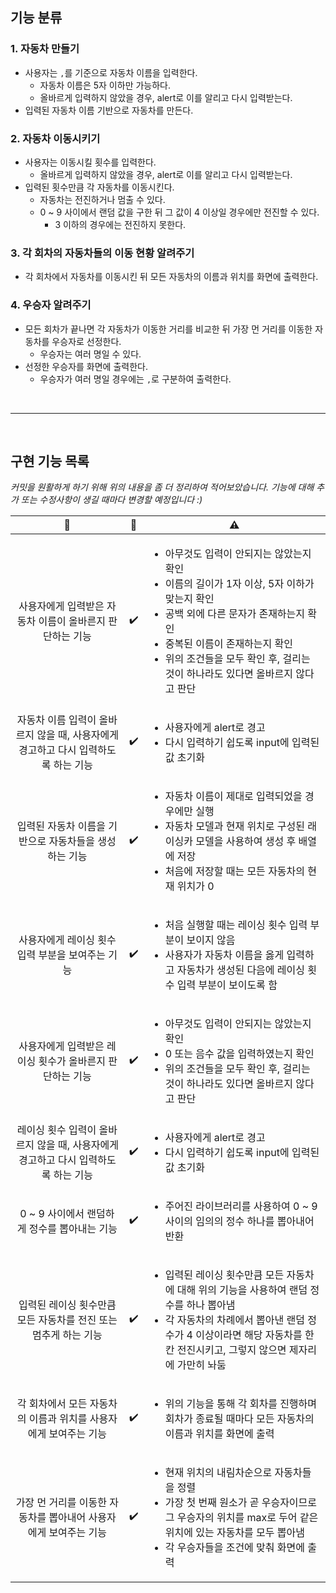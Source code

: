 ## 기능 분류

### 1. 자동차 만들기

- 사용자는 `,`를 기준으로 자동차 이름을 입력한다.
  - 자동차 이름은 5자 이하만 가능하다.
  - 올바르게 입력하지 않았을 경우, alert로 이를 알리고 다시 입력받는다.
- 입력된 자동차 이름 기반으로 자동차를 만든다.

### 2. 자동차 이동시키기

- 사용자는 이동시킬 횟수를 입력한다.
  - 올바르게 입력하지 않았을 경우, alert로 이를 알리고 다시 입력받는다.
- 입력된 횟수만큼 각 자동차를 이동시킨다.
  - 자동차는 전진하거나 멈출 수 있다.
  - 0 ~ 9 사이에서 랜덤 값을 구한 뒤 그 값이 4 이상일 경우에만 전진할 수 있다.
    - 3 이하의 경우에는 전진하지 못한다.

### 3. 각 회차의 자동차들의 이동 현황 알려주기

- 각 회차에서 자동차를 이동시킨 뒤 모든 자동차의 이름과 위치를 화면에 출력한다.

### 4. 우승자 알려주기

- 모든 회차가 끝나면 각 자동차가 이동한 거리를 비교한 뒤 가장 먼 거리를 이동한 자동차를 우승자로 선정한다.
  - 우승자는 여러 명일 수 있다.
- 선정한 우승자를 화면에 출력한다.
  - 우승자가 여러 명일 경우에는 `,`로 구분하여 출력한다.

<br>
<hr>
<br>

## 구현 기능 목록

*커밋을 원활하게 하기 위해 위의 내용을 좀 더 정리하여 적어보았습니다. 기능에 대해 추가 또는 수정사항이 생길 때마다 변경할 예정입니다 :)*

<!-- ✔️❌ -->

| 📃 | 🚩 | ⚠️ |
|:---:|:---:|---|
| 사용자에게 입력받은 자동차 이름이 올바른지 판단하는 기능 | ✔️ | <ul><li>아무것도 입력이 안되지는 않았는지 확인</li><li>이름의 길이가 1자 이상, 5자 이하가 맞는지 확인</li><li>공백 외에 다른 문자가 존재하는지 확인</li><li>중복된 이름이 존재하는지 확인</li><li>위의 조건들을 모두 확인 후, 걸리는 것이 하나라도 있다면 올바르지 않다고 판단</li></ul> |
| 자동차 이름 입력이 올바르지 않을 때, 사용자에게 경고하고 다시 입력하도록 하는 기능 | ✔️ | <ul><li>사용자에게 alert로 경고</li><li>다시 입력하기 쉽도록 input에 입력된 값 초기화</li></ul> |
| 입력된 자동차 이름을 기반으로 자동차들을 생성하는 기능 | ✔️ | <ul><li>자동차 이름이 제대로 입력되었을 경우에만 실행</li><li>자동차 모델과 현재 위치로 구성된 래이싱카 모델을 사용하여 생성 후 배열에 저장</li><li>처음에 저장할 때는 모든 자동차의 현재 위치가 0</li></ul> |
| 사용자에게 레이싱 횟수 입력 부분을 보여주는 기능 | ✔️ | <ul><li>처음 실행할 때는 레이싱 횟수 입력 부분이 보이지 않음</li><li>사용자가 자동차 이름을 옳게 입력하고 자동차가 생성된 다음에 레이싱 횟수 입력 부분이 보이도록 함</li></ul> |
| 사용자에게 입력받은 레이싱 횟수가 올바른지 판단하는 기능 | ✔️ | <ul><li>아무것도 입력이 안되지는 않았는지 확인</li><li>0 또는 음수 값을 입력하였는지 확인</li><li>위의 조건들을 모두 확인 후, 걸리는 것이 하나라도 있다면 올바르지 않다고 판단</li></ul> |
| 레이싱 횟수 입력이 올바르지 않을 때, 사용자에게 경고하고 다시 입력하도록 하는 기능 | ✔️ | <ul><li>사용자에게 alert로 경고</li><li>다시 입력하기 쉽도록 input에 입력된 값 초기화</li></ul> |
| 0 ~ 9 사이에서 랜덤하게 정수를 뽑아내는 기능 | ✔️ | <ul><li>주어진 라이브러리를 사용하여 0 ~ 9 사이의 임의의 정수 하나를 뽑아내어 반환</li></ul> |
| 입력된 레이싱 횟수만큼 모든 자동차를 전진 또는 멈추게 하는 기능 | ✔️ | <ul><li>입력된 레이싱 횟수만큼 모든 자동차에 대해 위의 기능을 사용하여 랜덤 정수를 하나 뽑아냄</li><li>각 자동차의 차례에서 뽑아낸 랜덤 정수가 4 이상이라면 해당 자동차를 한 칸 전진시키고, 그렇지 않으면 제자리에 가만히 놔둠</li></ul> |
| 각 회차에서 모든 자동차의 이름과 위치를 사용자에게 보여주는 기능 | ✔️ | <ul><li>위의 기능을 통해 각 회차를 진행하며 회차가 종료될 때마다 모든 자동차의 이름과 위치를 화면에 출력</li></ul> |
| 가장 먼 거리를 이동한 자동차를 뽑아내어 사용자에게 보여주는 기능 | ✔️ | <ul><li>현재 위치의 내림차순으로 자동차들을 정렬</li><li>가장 첫 번째 원소가 곧 우승자이므로 그 우승자의 위치를 max로 두어 같은 위치에 있는 자동차를 모두 뽑아냄</li><li>각 우승자들을 조건에 맞춰 화면에 출력</li></ul> |
